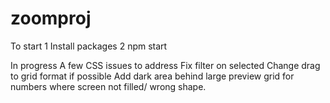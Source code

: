 # zoomproj

To start
1 Install packages
2 npm start

In progress
A few CSS issues to address
Fix filter on selected
Change drag to grid format if possible
Add dark area behind large preview grid for numbers where screen not filled/ wrong shape.
